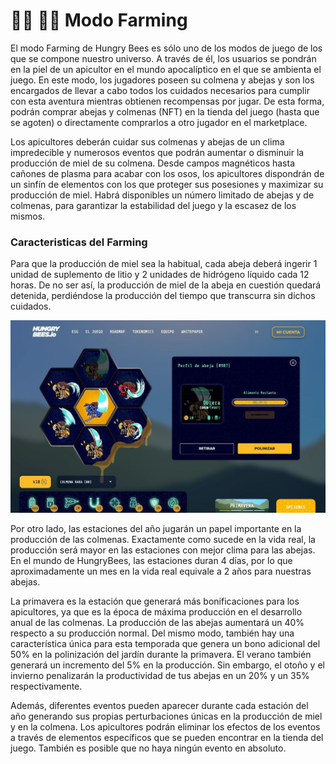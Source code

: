 # 👨🌾 👨🌾 Modo Farming

El modo Farming de Hungry Bees es sólo uno de los modos de juego de los que se compone nuestro universo. A través de él, los usuarios se pondrán en la piel de un apicultor en el mundo apocalíptico en el que se ambienta el juego. En este modo, los jugadores poseen su colmena y abejas y son los encargados de llevar a cabo todos los cuidados necesarios para cumplir con esta aventura mientras obtienen recompensas por jugar. De esta forma, podrán comprar abejas y colmenas (NFT) en la tienda del juego (hasta que se agoten) o directamente comprarlos a otro jugador en el marketplace.

Los apicultores deberán cuidar sus colmenas y abejas de un clima impredecible y numerosos eventos que podrán aumentar o disminuir la producción de miel de su colmena. Desde campos magnéticos hasta cañones de plasma para acabar con los osos, los apicultores dispondrán de un sinfín de elementos con los que proteger sus posesiones y maximizar su producción de miel. Habrá disponibles un número limitado de abejas y de colmenas, para garantizar la estabilidad del juego y la escasez de los mismos.

### Caracteristicas del Farming

Para que la producción de miel sea la habitual, cada abeja deberá ingerir 1 unidad de suplemento de litio y 2 unidades de hidrógeno líquido cada 12 horas. De no ser así, la producción de miel de la abeja en cuestión quedará detenida, perdiéndose la producción del tiempo que transcurra sin dichos cuidados.

![](<../../../.gitbook/assets/HBEE Hive.jpeg>)

Por otro lado, las estaciones del año jugarán un papel importante en la producción de las colmenas. Exactamente como sucede en la vida real, la producción será mayor en las estaciones con mejor clima para las abejas. En el mundo de HungryBees, las estaciones duran 4 días, por lo que aproximadamente un mes en la vida real equivale a 2 años para nuestras abejas.&#x20;

La primavera es la estación que generará más bonificaciones para los apicultores, ya que es la época de máxima producción en el desarrollo anual de las colmenas. La producción de las abejas aumentará un 40% respecto a su producción normal. Del mismo modo, también hay una característica única para esta temporada que genera un bono adicional del 50% en la polinización del jardín durante la primavera. El verano también generará un incremento del 5% en la producción. Sin embargo, el otoño y el invierno penalizarán la productividad de tus abejas en un 20% y un 35% respectivamente.&#x20;

Además, diferentes eventos pueden aparecer durante cada estación del año generando sus propias perturbaciones únicas en la producción de miel y en la colmena. Los apicultores podrán eliminar los efectos de los eventos a través de elementos específicos que se pueden encontrar en la tienda del juego. También es posible que no haya ningún evento en absoluto.
